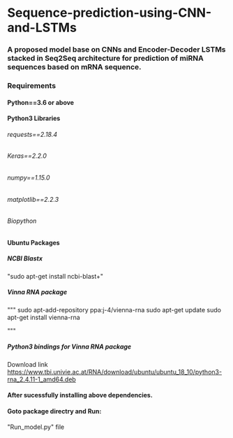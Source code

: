 # Sequence-prediction-using-CNN-and-LSTMs

### A proposed model base on CNNs and Encoder-Decoder LSTMs stacked in Seq2Seq architecture for prediction of miRNA sequences based on mRNA sequence.


### Requirements
#### Python==3.6 or above
#### Python3 Libraries
###### requests==2.18.4
###### Keras==2.2.0
###### numpy==1.15.0
###### matplotlib==2.2.3
###### Biopython

#### Ubuntu Packages

##### NCBI Blastx

"sudo apt-get install ncbi-blast+"

##### Vinna RNA package

"""
sudo apt-add-repository ppa:j-4/vienna-rna
sudo apt-get update
sudo apt-get install vienna-rna

"""

##### Python3 bindings for Vinna RNA package

Download link https://www.tbi.univie.ac.at/RNA/download/ubuntu/ubuntu_18_10/python3-rna_2.4.11-1_amd64.deb


#### After sucessfully installing above dependencies.
#### Goto package directry and Run:
"Run_model.py" file

